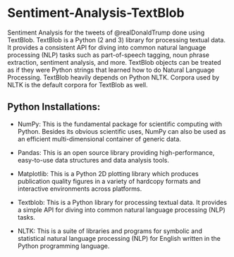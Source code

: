 # Sentiment-Analysis-TextBlob

Sentiment Analysis for the tweets of @realDonaldTrump done using TextBlob.
TextBlob is a Python (2 and 3) library for processing textual data. It provides a consistent API for diving into common natural language processing (NLP) tasks such as part-of-speech tagging, noun phrase extraction, sentiment analysis, and more. TextBlob objects can be treated as if they were Python strings that learned how to do Natural Language Processing. TextBlob heavily depends on Python NLTK. Corpora used by NLTK is the default corpora for TextBlob as well.

## Python Installations:

- NumPy: This is the fundamental package for scientific computing with Python. Besides its obvious scientific uses, NumPy can also be used as an efficient multi-dimensional container of generic data.

- Pandas: This is an open source library providing high-performance, easy-to-use data structures and data analysis tools.

- Matplotlib: This is a Python 2D plotting library which produces publication quality figures in a variety of hardcopy formats and interactive environments across platforms.

- Textblob: This is a Python library for processing textual data. It provides a simple API for diving into common natural language processing (NLP) tasks.

- NLTK: This is a suite of libraries and programs for symbolic and statistical natural language processing (NLP) for English written in the Python programming language.
